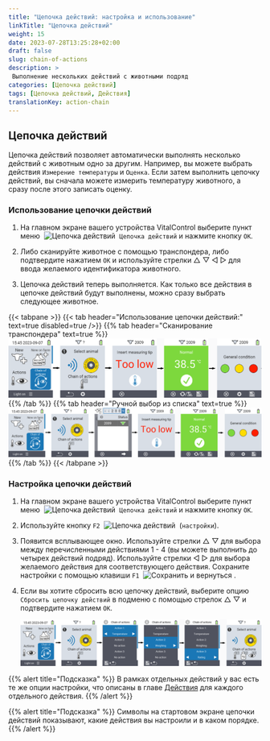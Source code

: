```yaml
---
title: "Цепочка действий: настройка и использование"
linkTitle: "Цепочка действий"
weight: 15
date: 2023-07-28T13:25:28+02:00
draft: false
slug: chain-of-actions
description: >
 Выполнение нескольких действий с животными подряд
categories: [Цепочка действий]
tags: [Цепочка действий, Действия]
translationKey: action-chain
---
```

## Цепочка действий

Цепочка действий позволяет автоматически выполнять несколько действий с животным одно за другим. Например, вы можете выбрать действия `Измерение температуры` и `Оценка`. Если затем выполнить цепочку действий, вы сначала можете измерить температуру животного, а сразу после этого записать оценку.

### Использование цепочки действий

1. На главном экране вашего устройства VitalControl выберите пункт меню &nbsp;<img src="/icons/actions/action-chain.svg" width="35" align="bottom" alt="Цепочка действий" />&nbsp; `Цепочка действий` и нажмите кнопку `OK`.

2. Либо сканируйте животное с помощью транспондера, либо подтвердите нажатием `OK` и используйте стрелки △ ▽ ◁ ▷ для ввода желаемого идентификатора животного.

3. Цепочка действий теперь выполняется. Как только все действия в цепочке действий будут выполнены, можно сразу выбрать следующее животное.

{{< tabpane >}}
{{< tab header="Использование цепочки действий:" text=true disabled=true />}}
{{% tab header="Сканирование транспондера" text=true %}}
![VitalControl: Меню цепочки действий](images/chainofactions-scan.png "Цепочка действий")
{{% /tab %}}
{{% tab header="Ручной выбор из списка" text=true %}}
![VitalControl: Меню цепочки действий](images/chainofactions.png "Цепочка действий")
{{% /tab %}}
{{< /tabpane >}}

### Настройка цепочки действий

1. На главном экране вашего устройства VitalControl выберите пункт меню &nbsp;<img src="/icons/actions/action-chain.svg" width="35" align="bottom" alt="Цепочка действий" />&nbsp; `Цепочка действий` и нажмите кнопку `OK`.

2. Используйте кнопку `F2` &nbsp;<img src="/icons/gear.svg" width="25" align="bottom" alt="Цепочка действий" />&nbsp; (`настройки`).

3. Появится всплывающее окно. Используйте стрелки △ ▽ для выбора между перечисленными действиями 1 - 4 (вы можете выполнить до четырех действий подряд). Используйте стрелки ◁ ▷ для выбора желаемого действия для соответствующего действия. Сохраните настройки с помощью клавиши `F1` &nbsp;<img src="/icons/footer/save_exit.svg" width="65" align="bottom" alt="Сохранить и вернуться" />&nbsp;.

4. Если вы хотите сбросить всю цепочку действий, выберите опцию `Сбросить цепочку действий` в подменю с помощью стрелок △ ▽ и подтвердите нажатием `OK`.

    ![VitalControl: Меню цепочки действий](images/setchainofactions.png "Настройка цепочки действий")

{{% alert title="Подсказка" %}}
В рамках отдельных действий у вас есть те же опции настройки, что описаны в главе [Действия](../actions) для каждого отдельного действия.
{{% /alert %}}

{{% alert title="Подсказка" %}}
Символы на стартовом экране цепочки действий показывают, какие действия вы настроили и в каком порядке.
{{% /alert %}}
